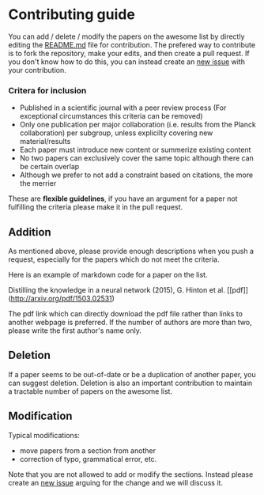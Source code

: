 # Contributing guide 

You can add / delete / modify the papers on the awesome list by directly editing the [README.md](https://github.com/sliem/awesome-dark-matter-papers/blob/master/README.md) file for contribution.
The prefered way to contribute is to fork the repository, make your edits, and then create a pull request.
If you don't know how to do this, you can instead create an [new issue](https://github.com/sliem/awesome-dark-matter-papers/issues) with your contribution.

### Critera for inclusion

- Published in a scientific journal with a peer review process (For exceptional circumstances this criteria can be removed)
- Only one publication per major collaboration (i.e. results from the Planck collaboration) per subgroup, unless explicilty covering new material/results
- Each paper must introduce new content or summerize existing content
- No two papers can exclusively cover the same topic although there can be certain overlap
- Although we prefer to not add a constraint based on citations, the more the merrier

These are **flexible guidelines**, if you have an argument for a paper not fulfilling the criteria please make it in the pull request.

## Addition

As mentioned above, please provide enough descriptions when you push a request, especially for the papers which do not meet the criteria.

Here is an example of markdown code for a paper on the list.

Distilling the knowledge in a neural network (2015), G. Hinton et al. \[[pdf]](http://arxiv.org/pdf/1503.02531)

The pdf link which can directly download the pdf file rather than links to another webpage is preferred. If the number of authors are more than two, please write the first author's name only.

## Deletion

If a paper seems to be out-of-date or be a duplication of another paper, you can suggest deletion. Deletion is also an important contribution to maintain a tractable number of papers on the awesome list.

## Modification

Typical modifications:

* move papers from a section from another
* correction of typo, grammatical error, etc.

Note that you are not allowed to add or modify the sections. 
Instead please create an [new issue](https://github.com/sliem/awesome-dark-matter-papers/issues) arguing for the change and we will discuss it.
